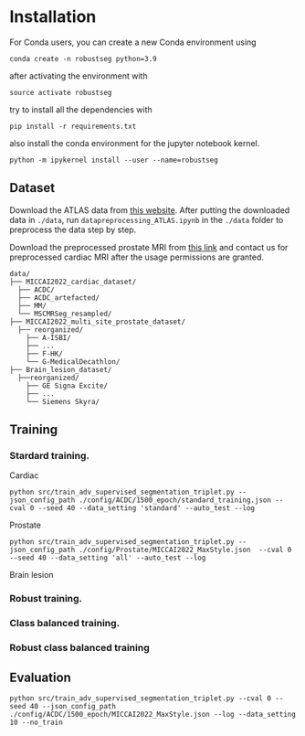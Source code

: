 # Installation

For Conda users, you can create a new Conda environment using

```
conda create -n robustseg python=3.9
```

after activating the environment with 
```
source activate robustseg
```
try to install all the dependencies with

```
pip install -r requirements.txt
```
also install the conda environment for the jupyter notebook kernel.

```
python -m ipykernel install --user --name=robustseg
```

## Dataset

Download the ATLAS data from [this website](https://fcon_1000.projects.nitrc.org/indi/retro/atlas.html). After putting the downloaded data in `./data`, run `datapreprocessing_ATLAS.ipynb` in the `./data` folder to preprocess the data step by step.

Download the preprocessed prostate MRI from [this link](https://drive.google.com/file/d/1fMPqHETCvohh1e6D2rIlddWPLfHuyI8j/view) and contact us for preprocessed cardiac MRI after the usage permissions are granted.

```
data/
├── MICCAI2022_cardiac_dataset/
  ├── ACDC/
  ├── ACDC_artefacted/
  ├── MM/
  └── MSCMRSeg_resampled/
├── MICCAI2022_multi_site_prostate_dataset/
  ├── reorganized/
    ├── A-ISBI/
    ├── ...
    ├── F-HK/
    └── G-MedicalDecathlon/
├── Brain_lesion_dataset/
  ├──reorganized/
    ├── GE Signa Excite/
    ├── ...
    └── Siemens Skyra/
```

## Training

### Stardard training.

Cardiac
```
python src/train_adv_supervised_segmentation_triplet.py --json_config_path ./config/ACDC/1500_epoch/standard_training.json --cval 0 --seed 40 --data_setting 'standard' --auto_test --log
```

Prostate
```
python src/train_adv_supervised_segmentation_triplet.py --json_config_path ./config/Prostate/MICCAI2022_MaxStyle.json  --cval 0 --seed 40 --data_setting 'all' --auto_test --log
```

Brain lesion


### Robust training.

### Class balanced training.

### Robust class balanced training

## Evaluation

```
python src/train_adv_supervised_segmentation_triplet.py --cval 0 --seed 40 --json_config_path ./config/ACDC/1500_epoch/MICCAI2022_MaxStyle.json --log --data_setting 10 --no_train
```